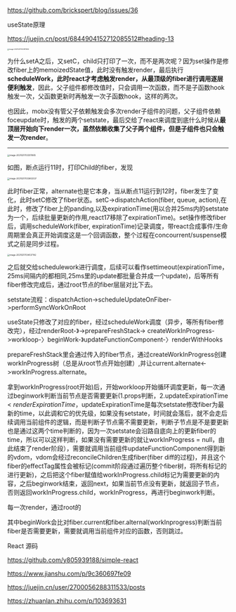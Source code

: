 https://github.com/brickspert/blog/issues/36

useState原理

https://juejin.cn/post/6844904152712085512#heading-13

<img src="https://raw.githubusercontent.com/waiwai948/myTypora/main/img/image-20210217000811932.png" alt="image-20210217000811932" style="zoom:25%;" />

为什么setA之后，又setC，child只打印了一次，而不是两次呢？因为set操作是修改fiber上的memoizedState值，此时没有触发render，最后执行**scheduleWork，此时react才考虑触发render，从最顶级的fiber进行调用逐层便利触发**，因此，父子组件都修改值时，只会调用一次函数，而不是子函数hook触发一次，父函数更新时再触发一次子函数hook，这样的两次。

也因此，mobx没有管父子依赖触发会多次render子组件的问题，父子组件依赖foceupdate时，触发的两个setstate，最后交给了react来调度到底什么时候从**最顶层开始向下render一次，虽然依赖收集了父子两个组件，但是子组件也只会触发一次render**。

---

<img src="https://raw.githubusercontent.com/waiwai948/myTypora/main/img/image-20210217033511805.png" alt="image-20210217033511805" style="zoom: 33%;" />



如图，断点运行11时，打印Child的fiber，发现

<img src="/Users/bjhl/Library/Application Support/typora-user-images/image-20210217033802537.png" alt="image-20210217033802537" style="zoom:33%;" />

此时fiber正常，alternate也是它本身，当从断点11运行到12时，fiber发生了变化，此时setC修改了fiber状态。setC->dispatchAction(fiber, queue, action),在此时，修改了fiber上的panding,以及expirationTime(用以合并25ms内的setstate为一个，后续批量更新的作用,react17移除了expirationTime)。set操作修改fiber后，调用scheduleWork(fiber, expirationTime)记录调度，带react合成事件/生命周期里会真正开始调度这是一个回调函数，整个过程在concourrent/suspense模式之前是同步过程。

<img src="/Users/bjhl/Library/Application Support/typora-user-images/image-20210217034537142.png" alt="image-20210217034537142" style="zoom:33%;" />



之后就交给schedulework进行调度，后续可以看作settimeout(expirationTime，25ms间隔内的都相同,25ms里的update都批量合并成一个update)，后等所有fiber修改完成后，通过root节点的fiber层层对比下去。

setstate流程：dispatchAction->scheduleUpdateOnFiber->performSyncWorkOnRoot

useState只修改了对应的fiber，经过scheduleWork调度（异步，等所有fiber修改完），经过renderRoot-》->prepareFreshStack-> createWorkInProgress->workloop-〉beginWork-》updateFunctionComponent-〉renderWithHooks

prepareFreshStack里会通过传入的fiber节点，通过createWorkInProgress创建workInProgress树（总是从root节点开始创建）,并让current.alternate<->workInProgress.alternate。

拿到workInProgress(root开始)后，开始workloop开始循环调度更新，每一次通过beginwork判断当前节点是否需要更新(1.props判断，2.updateExpirationTime < *renderExpirationTime*，updateExpirationTime是每次setstate修改fiber为最新的time，以此调和它的优先级，如果没有setstate，时间就会落后，就不会走后续调用当前组件的逻辑，而是判断子节点需不需要更新，判断子节点是不是要更新也是通过这两个time判断的，因为一次setstate会沿路自底向上的更新fiber的time，所以可以这样判断，如果没有需要更新的就让workInProgress = null，由此结束了render阶段），需要就调用当前组件updateFunctionComponent得到新的vdom，vdom会经过reconcileChildren生成fiber(fiber diff的过程)，并且这个fiber的effectTag属性会被标记(commit阶段通过遍历整个fiber树，将所有标记的进行更新)，之后把这个fiber赋值给workInProgress.child标记为需要更新的内容，之后beginwork结束，返回next，如果当前节点没有更新，就返回子节点，否则返回workInProgress.child，workInProgress，再进行beginwork判断。



每一次render，通过root的

其中beginWork会比对fiber.current和fiber.alternal(workInprogress)判断当前fiber是否需要更新，需要就调用当前组件对应的函数，否则跳过。

React 源码

https://github.com/y805939188/simple-react

https://www.jianshu.com/p/9c360697fe09

https://juejin.cn/user/2700056288311533/posts

https://zhuanlan.zhihu.com/p/103693631



